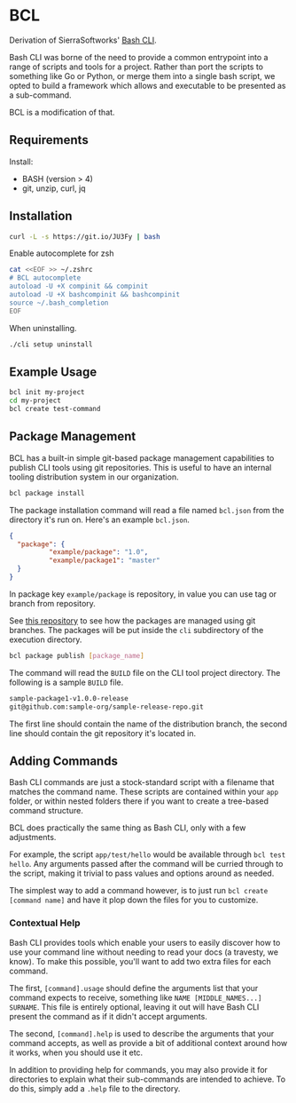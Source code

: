 # BCL

Derivation of SierraSoftworks' [Bash CLI](https://github.com/SierraSoftworks/bash-cli).

Bash CLI was borne of the need to provide a common entrypoint into a range of scripts
and tools for a project. Rather than port the scripts to something like Go or Python,
or merge them into a single bash script, we opted to build a framework which allows
and executable to be presented as a sub-command.

BCL is a modification of that.

## Requirements

Install:

- BASH (version > 4)
- git, unzip, curl, jq

## Installation

```bash
curl -L -s https://git.io/JU3Fy | bash
```

Enable autocomplete for zsh

```bash
cat <<EOF >> ~/.zshrc
# BCL autocomplete
autoload -U +X compinit && compinit
autoload -U +X bashcompinit && bashcompinit
source ~/.bash_completion
EOF
```

When uninstalling.

```sh
./cli setup uninstall
```

## Example Usage

```sh
bcl init my-project
cd my-project
bcl create test-command
```

## Package Management

BCL has a built-in simple git-based package management capabilities to publish CLI tools using git
repositories. This is useful to have an internal tooling distribution system in our organization.

```bash
bcl package install
```

The package installation command will read a file named `bcl.json` from the directory it's run on.
Here's an example `bcl.json`.

```json
{
  "package": {
          "example/package": "1.0",
          "example/package1": "master"
  }
}
```

In package key `example/package` is repository, in value you can use tag or branch from repository.

See [this repository](https://github.com/sdsdkkk/branch-test) to see how the packages are managed
using git branches. The packages will be put inside the `cli` subdirectory of the execution directory.

```bash
bcl package publish [package_name]
```

The command will read the `BUILD` file on the CLI tool project directory. The following is a sample
`BUILD` file.

```bash
sample-package1-v1.0.0-release
git@github.com:sample-org/sample-release-repo.git
```

The first line should contain the name of the distribution branch, the second line should contain
the git repository it's located in.

## Adding Commands

Bash CLI commands are just a stock-standard script with a filename that matches the command name.
These scripts are contained within your `app` folder, or within nested folders there if you want
to create a tree-based command structure.

BCL does practically the same thing as Bash CLI, only with a few adjustments.

For example, the script `app/test/hello` would be available through `bcl test hello`. Any arguments
passed after the command will be curried through to the script, making it trivial to pass values and
options around as needed.

The simplest way to add a command however, is to just run `bcl create [command name]`
and have it plop down the files for you to customize.

### Contextual Help

Bash CLI provides tools which enable your users to easily discover how to use your command line without
needing to read your docs (a travesty, we know). To make this possible, you'll want to add two extra
files for each command.

The first, `[command].usage` should define the arguments list that your command expects to receive,
something like `NAME [MIDDLE_NAMES...] SURNAME`. This file is entirely optional, leaving it out will
have Bash CLI present the command as if it didn't accept arguments.

The second, `[command].help` is used to describe the arguments that your command accepts, as well as
provide a bit of additional context around how it works, when you should use it etc.

In addition to providing help for commands, you may also provide it for directories to explain what
their sub-commands are intended to achieve. To do this, simply add a `.help` file to the directory.
